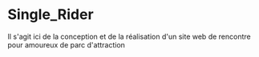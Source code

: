 # Single_Rider
Il s'agit ici de la conception et de la réalisation d'un site web de rencontre pour amoureux de parc d'attraction

